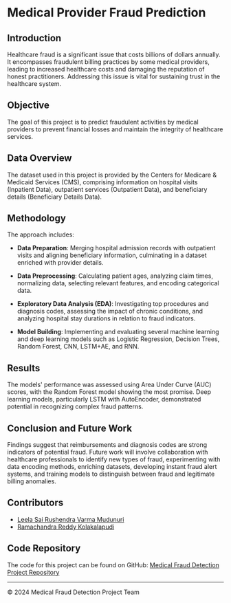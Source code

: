 # Medical Provider Fraud Prediction

## Introduction
Healthcare fraud is a significant issue that costs billions of dollars annually. It encompasses fraudulent billing practices by some medical providers, leading to increased healthcare costs and damaging the reputation of honest practitioners. Addressing this issue is vital for sustaining trust in the healthcare system.

## Objective
The goal of this project is to predict fraudulent activities by medical providers to prevent financial losses and maintain the integrity of healthcare services.

## Data Overview
The dataset used in this project is provided by the Centers for Medicare & Medicaid Services (CMS), comprising information on hospital visits (Inpatient Data), outpatient services (Outpatient Data), and beneficiary details (Beneficiary Details Data).

## Methodology
The approach includes:

- **Data Preparation**: Merging hospital admission records with outpatient visits and aligning beneficiary information, culminating in a dataset enriched with provider details.

- **Data Preprocessing**: Calculating patient ages, analyzing claim times, normalizing data, selecting relevant features, and encoding categorical data.

- **Exploratory Data Analysis (EDA)**: Investigating top procedures and diagnosis codes, assessing the impact of chronic conditions, and analyzing hospital stay durations in relation to fraud indicators.

- **Model Building**: Implementing and evaluating several machine learning and deep learning models such as Logistic Regression, Decision Trees, Random Forest, CNN, LSTM+AE, and RNN.

## Results
The models' performance was assessed using Area Under Curve (AUC) scores, with the Random Forest model showing the most promise. Deep learning models, particularly LSTM with AutoEncoder, demonstrated potential in recognizing complex fraud patterns.

## Conclusion and Future Work
Findings suggest that reimbursements and diagnosis codes are strong indicators of potential fraud. Future work will involve collaboration with healthcare professionals to identify new types of fraud, experimenting with data encoding methods, enriching datasets, developing instant fraud alert systems, and training models to distinguish between fraud and legitimate billing anomalies.

## Contributors
- [Leela Sai Rushendra Varma Mudunuri](https://www.linkedin.com/in/leela-sai-rushendra-varma-mudunuri-55b5a7215/)
- [Ramachandra Reddy Kolakalapudi](https://www.linkedin.com/in/ramachandra-reddy-16babb159/)

## Code Repository
The code for this project can be found on GitHub: [Medical Fraud Detection Project Repository](https://github.com/ram301997/medical_fraud_detection)

---

© 2024 Medical Fraud Detection Project Team
